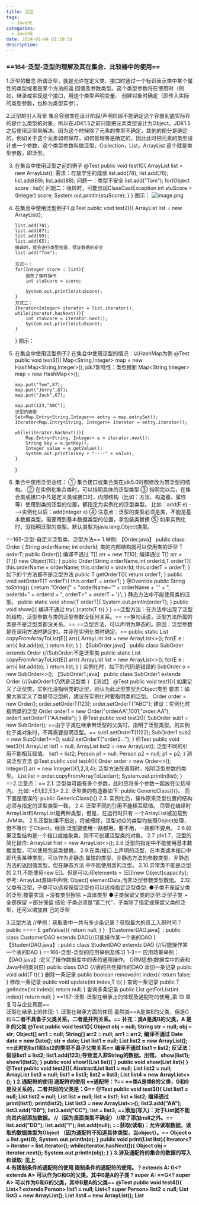 ```yaml
---
title: 泛型
tags:
  - JavaSE
categories:
  - JavaSE
date: 2024-01-04 01:19:59
description:
---
```


### ==164-泛型-泛型的理解及其在集合、比较器中的使用== 

1.泛型的概念
所谓泛型，就是允许在定义类、接口时通过一个标识表示类中某个属性的类型或者是某个方法的返
回值及参数类型。这个类型参数将在使用时（例如，继承或实现这个接口，用这个类型声明变量、
创建对象时确定（即传入实际的类型参数，也称为类型实参）。

2.泛型的引入背景
集合容器类在设计阶段/声明阶段不能确定这个容器到底实际存的是什么类型的对象，所以在JDK1.5之前只能把元素类型设计为Object，JDK1.5之后使用泛型来解决。因为这个时候除了元素的类型不确定，其他的部分是确定的，例如关于这个元素如何保存，如何管理等是确定的，因此此时把元素的类型设计成一个参数，这个类型参数叫做泛型。Collection<E>，List<E>，ArrayList<E>   这个<E>就是类型参数，即泛型。

3. 在集合中使用泛型之前的例子
   @Test
   public void test1(){
       ArrayList list = new ArrayList();
       需求：存放学生的成绩
       list.add(78);
       list.add(76);
       list.add(89);
       list.add(88);
       问题一：类型不安全
       list.add("Tom");
       for(Object score : list){
           问题二：强转时，可能出现ClassCastException
           int stuScore = (Integer) score;
           System.out.println(stuScore);
       }
   }
     图示：
     ![image.png](http://cdn.this0.com/blog/img/1679410156899-194af6f9-83af-4b3e-9b7a-096590516af1.png?OSSAccessKeyId=LTAI5tAje5MhbPSKCC6QdGZb&Expires=9000000000&Signature=AUUykCzq0yotpaSvZsWKaC/cpJE=&x-oss-process=style/cdn.this0)

4. 在集合中使用泛型例子1
   @Test
   public void test2(){
      ArrayList<Integer> list =  new ArrayList<Integer>();

       list.add(78);
       list.add(87);
       list.add(99);
       list.add(65);
       编译时，就会进行类型检查，保证数据的安全
       list.add("Tom");
          
       方式一：
       for(Integer score : list){
           避免了强转操作
           int stuScore = score;
          
           System.out.println(stuScore);
       }
       方式二：
       Iterator<Integer> iterator = list.iterator();
       while(iterator.hasNext()){
           int stuScore = iterator.next();
           System.out.println(stuScore);
       }

   } 
     图示：

5. 在集合中使用泛型例子2
   在集合中使用泛型的情况：以HashMap为例
   @Test
   public void test3(){
       Map<String,Integer> map = new HashMap<String,Integer>();
       jdk7新特性：类型推断
       Map<String,Integer> map = new HashMap<>();

       map.put("Tom",87);
       map.put("Jerry",87);
       map.put("Jack",67);
          
       map.put(123,"ABC");
       泛型的嵌套
       Set<Map.Entry<String,Integer>> entry = map.entrySet();
       Iterator<Map.Entry<String, Integer>> iterator = entry.iterator();
          
       while(iterator.hasNext()){
           Map.Entry<String, Integer> e = iterator.next();
           String key = e.getKey();
           Integer value = e.getValue();
           System.out.println(key + "----" + value);
       }

   }

6. 集合中使用泛型总结：
   ① 集合接口或集合类在jdk5.0时都修改为带泛型的结构。
     ② 在实例化集合类时，可以指明具体的泛型类型
     ③ 指明完以后，在集合类或接口中凡是定义类或接口时，内部结构（比如：方法、构造器、属性等）使用到类的泛型的位置，都指定为实例化的泛型类型。
     比如：add(E e)  --->实例化以后：add(Integer e)
     ④ 注意点：泛型的类型必须是类，不能是基本数据类型。需要用到基本数据类型的位置，拿包装类替换
     ⑤ 如果实例化时，没指明泛型的类型。默认类型为java.lang.Object类型。

  ==165-泛型-自定义泛型类、泛型方法== 
  1.举例:
  【Order.java】
  public class Order<T> {
   String orderName;
   int orderId;
   类的内部结构就可以使用类的泛型
   T orderT;
   public Order(){
       编译不通过
       T[] arr = new T[10];
       编译通过
       T[] arr = (T[]) new Object[10];
   }
   public Order(String orderName,int orderId,T orderT){
       this.orderName = orderName;
       this.orderId = orderId;
       this.orderT = orderT;
   }
   如下的个方法都不是泛型方法
   public T getOrderT(){
       return orderT;
   }
   public void setOrderT(T orderT){
       this.orderT = orderT;
   }
   @Override
   public String toString() {
       return "Order{" +
               "orderName='" + orderName + '\'' +
               ", orderId=" + orderId +
               ", orderT=" + orderT +
               '}';
   }
   静态方法中不能使用类的泛型。
   public static void show(T orderT){
       System.out.println(orderT);
   }
   public void show(){
       编译不通过
       try{
       }catch(T t){
       }
   }
   ==泛型方法：在方法中出现了泛型的结构，泛型参数与类的泛型参数没任何关系。==
   ==换句话说，泛型方法所属的类是不是泛型类都没关系。==
   ==泛型方法，可以声明为静态的。原因：泛型参数是在调用方法时确定的。并非在实例化类时确定。==
   public static <E>  List<E> copyFromArrayToList(E[] arr){
       ArrayList<E> list = new ArrayList<>();
       for(E e : arr){
           list.add(e);
       }
       return list;
   }
  }
  【SubOrder.java】
  public class SubOrder extends Order<Integer> {//SubOrder:不是泛型类
   public static <E> List<E> copyFromArrayToList(E[] arr){
       ArrayList<E> list = new ArrayList<>();
       for(E e : arr){
           list.add(e);
       }
       return list;
   }
  }
  实例化时，如下的代码是错误的
  SubOrder<Integer> o = new SubOrder<>();
  【SubOrder1.java】
  public class SubOrder1<T> extends Order<T> {//SubOrder1<T>:仍然是泛型类
  }
  【测试】
  @Test
   public void test1(){
       如果定义了泛型类，实例化没指明类的泛型，则认为此泛型类型为Object类型
       要求：如果大家定义了类是带泛型的，建议在实例化时要指明类的泛型。
       Order order = new Order();
       order.setOrderT(123);
       order.setOrderT("ABC");
       建议：实例化时指明类的泛型
       Order<String> order1 = new Order<String>("orderAA",1001,"order:AA");
       order1.setOrderT("AA:hello");
   }
   @Test
   public void test2(){
       SubOrder sub1 = new SubOrder();
       ==由于子类在继承带泛型的父类时，指明了泛型类型。则实例化子类对象时，不再需要指明泛型。==
       sub1.setOrderT(1122);
       SubOrder1<String> sub2 = new SubOrder1<>();
       sub2.setOrderT("order2...");
   }
   @Test
   public void test3(){
       ArrayList<String> list1 = null;
       ArrayList<Integer> list2 = new ArrayList<Integer>();
       泛型不同的引用不能相互赋值。
       list1 = list2;
       Person p1 = null;
       Person p2 = null;
       p1 = p2;
   }
   测试泛型方法
   @Test
   public void test4(){
       Order<String> order = new Order<>();
       Integer[] arr = new Integer[]{1,2,3,4};
       泛型方法在调用时，指明泛型参数的类型。
       List<Integer> list = order.copyFromArrayToList(arr);
       System.out.println(list);
   }
  ==2.注意点：==
  	2.1. 泛型类可能有多个参数，此时应将多个参数一起放在尖括号内。
  比如: <E1,E2,E3>
  	2.2. 泛型类的构造器如下: public GenericClass(){}。
  而下面是错误的: public GenericClass<E>(){}
  	2.3. 实例化后，操作原来泛型位置的结构必须与指定的泛型类型一致。
  	2.4. 泛型不同的引用不能相互赋值。
  尽管在编译时ArrayList<String>和ArrayList<Integer>是两种类型，但是，在运行时只有
  一个ArrayList被加载到JVM中。
  	2.5.泛型如果不指定，将被擦除，泛型对应的类型均按照Object处理，但不等价
  于Object。经验:泛型要使用一路都用。要不用，一路都不要用。
  	2.6.如果泛型结构是--个接口或抽象类，则不可创建泛型类的对象。
  	2.7. jdk1.7，泛型的简化操作: ArrayList<Fruit> flist = new ArrayList<>();
  	2.8.泛型的指定中不能使用基本数据类型，可以使用包装类替换。
  	2.9.在类/接口.上声明的泛型，在本类或本接口中即代表某种类型，可以作为非静态
  属性的类型、非静态方法的参数类型、非静态方法的返回值类型。但在静态方法
  中不能使用类的泛型。
  	2.10.异常类不能是泛型的
  	2.11.不能使用new E[]。但是可以:印elements = (E[])new Object[capacity];
  参考: ArrayList源码中声明: Object] elementData,而非泛型参数类型数组。
  	2.12.父类有泛型，子类可以选择保留泛型也可以选择指定泛型类型:
  ●子类不保留父类的泛型:按需实现
  ➢没有类型擦除
  ➢具体类型
  ●子类保留父类的泛型:泛型子类
  ➢全部保留
  ➢部分保留
  结论:子类必须是“富二代”，子类除了指定或保留父类的泛型，还可以增加自
  己的泛型

3.泛型方法
    //举例：获取表中一共有多少条记录？获取最大的员工入职时间？
    public ==<E>== E getValue(){
        return null;
    }
}
【CustomerDAO.java】:
public class CustomerDAO extends DAO<Customer>{//只能操作某一个表的DAO
}
【StudentDAO.java】:
public class StudentDAO extends DAO<Student> {//只能操作某一个表的DAO
}
==166-泛型-泛型的应用举例及练习 1-3== 
应用场景举例：
【DAO.java】:定义了操作数据库中的表的通用操作。   ORM思想(数据库中的表和Java中的类对应)
public class DAO<T> {//表的共性操作的DAO
    添加一条记录
    public void add(T t){
    }
    删除一条记录
    public boolean remove(int index){
        return false;
    }
    修改一条记录
    public void update(int index,T t){
    }
    查询一条记录
    public T getIndex(int index){
        return null;
    }
    查询多条记录
    public List<T> getForList(int index){
        return null;
    }
==167-泛型-泛型在继承上的体现及通配符的使用_第 13 章复习与企业真题==  
泛型在继承上的体现:
    1. 泛型在继承方面的体现
      虽然类==A是类B的父类，但是G<A> 和G<B>二者不具备子父类关系，二者是并列关系。==
       补充：类A是类B的父类，A<G> 是 B<G> 的父类
    @Test
    public void test1(){
        Object obj = null;
        String str = null;
        obj = str;
        Object[] arr1 = null;
        String[] arr2 = null;
        arr1 = arr2;
        编译不通过
        Date date = new Date();
        str = date;
        List<Object> list1 = null;
        List<String> list2 = new ArrayList<String>();
        ==此时的list1和list2的类型不具子父类关系==
        编译不通过
       list1 = list2;
        反证法：
        假设list1 = list2;
           list1.add(123);导致混入非String的数据。出错。
        show(list1);
        show1(list2);
    }
    public void show1(List<String> list){
    }
    public void show(List<Object> list){
    }
    @Test
    public void test2(){
        AbstractList<String> list1 = null;
        List<String> list2 = null;
        ArrayList<String> list3 = null;
        list1 = list3;
        list2 = list3;
        List<String> list4 = new ArrayList<>();
    }
2.通配符的使用
    通配符的使用
       ==通配符：?==
       ==类A是类B的父类，G<A>和G<B>是没关系的，二者共同的父类是：G<?>==
    @Test
    public void test3(){
        List<Object> list1 = null;
        List<String> list2 = null;
        List<?> list = null;
        list = list1;
        list = list2;
        编译通过
       print(list1);
       print(list2);
        List<String> list3 = new ArrayList<>();
        list3.add("AA");
        list3.add("BB");
        list3.add("CC");
        list = list3;
        ==添加(写入)：对于List<?>就不能向其内部添加数据。	//（因为里面类型不确定） //除了添加null之外。==
        list.add("DD");
        list.add('?');
        list.add(null);
        ==获取(读取)：允许读取数据，读取的数据类型为Object  （因为通配符不知道具体类型，当object）。==
        Object o = list.get(0);
        System.out.println(o);
    }
    public void print(List<?> list){
        Iterator<?> iterator = list.iterator();
        while(iterator.hasNext()){
            Object obj = iterator.next();
            System.out.println(obj);
        }
    }
3.涉及通配符的集合的数据的写入和读取:
见上	
4.有限制条件的通配符的使用
    限制条件的通配符的使用。
        ? extends A:
                G<? extends A> 可以作为G<A>和G<B>的父类，其中B是A的子类
        ? super A:
                ==G<? super A> 可以作为G<A>和G<B>的父类，其中B是A的父类==
    @Test
    public void test4(){
        List<? extends Person> list1 = null;
        List<? super Person> list2 = null;
        List<Student> list3 = new ArrayList<Student>();
        List<Person> list4 = new ArrayList<Person>();
        List<Object> list5 = new ArrayList<Object>();
        list1 = list3;
        list1 = list4;
        list1 = list5;
        list2 = list3;
        list2 = list4;
        list2 = list5;

        读取数据：
        list1 = list3;
        Person p = list1.get(0);
        编译不通过
        Student s = list1.get(0);
        list2 = list4;
        Object obj = list2.get(0);
        编译不通过
        Person obj = list2.get(0);
        写入数据：
        编译不通过
        list1.add(new Student());
        编译通过
        list2.add(new Person());
        list2.add(new Student());
    }	 



